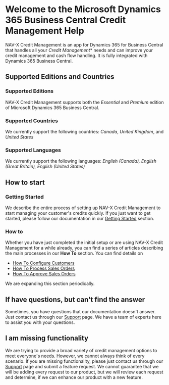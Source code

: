 # Welcome to the Microsoft Dynamics 365 Business Central Credit Management Help

NAV-X Credit Management is an app for Dynamics 365 for Business Central that handles all your *Credit Management** needs and can improve your credit management and cash flow handling. It is fully integrated with Dynamics 365 Business Central.

## Supported Editions and Countries

### Supported Editions

NAV-X Credit Management supports both the *Essential* and *Premium* edition of Microsoft Dynamics 365 Business Central.

### Supported Countries

We currently support the following countries: *Canada*, *United Kingdom*, and *United States*

### Supported Languages

We currently support the following languages: *English (Canada), English (Great Britain), English (United States)*

## How to start

### Getting Started

We describe the entire process of setting up NAV-X Credit Management to start managing your customer's credits quickly. If you just want to get started, please follow our documentation in our [Getting Started](getting-started.md) section.

### How to

Whether you have just completed the initial setup or are using NAV-X Credit Management for a while already, you can find a series of articles describing the main processes in our **How To** section. You can find details on

- [How To Configure Customers](how-to-configure-customers.md)
- [How To Process Sales Orders](how-to-process-sales-orders.md)
- [How To Approve Sales Orders](how-to-approve-sales-orders.md)

We are expanding this section periodically.

## If have questions, but can't find the answer

Sometimes, you have questions that our documentation doesn't answer. Just contact us through our [Support](htpps://nav-x.com/support/) page. We have a team of experts here to assist you with your questions.

## I am missing functionality

We are trying to provide a broad variety of credit management options to meet everyone's needs. However, we cannot always think of every scenario. If you are missing functionality, please just contact us through our [Support](https://nav-x.com/support/) page and  submit a feature request. We cannot guarantee that we will be adding every request to our product, but we will review each request and determine, if we can enhance our product with a new feature.
